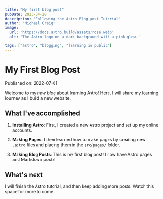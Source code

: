 ```yaml
---
title: "My first blog post"
pubDate: 2025-04-28
description: "Following the Astro Blog post Tutorial"
author: "Michael Craig"
image:
  url: 'https://docs.astro.build/assets/rose.webp'
  alt: 'The Astro logo on a dark background with a pink glow.'

tags: ["astro", "blogging", "learning in public"]
---
```


# My First Blog Post

Published on: 2022-07-01

Welcome to my _new blog_ about learning Astro! Here, I will share my learning journey as I build a new website.

## What I've accomplished

1. **Installing Astro**: First, I created a new Astro project and set up my online accounts.

2. **Making Pages**: I then learned how to make pages by creating new `.astro` files and placing them in the `src/pages/` folder.

3. **Making Blog Posts**: This is my first blog post! I now have Astro pages and Markdown posts!

## What's next

I will finish the Astro tutorial, and then keep adding more posts. Watch this space for more to come.